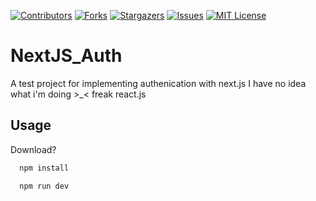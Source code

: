 [![Contributors][contributors-shield]][contributors-url]
[![Forks][forks-shield]][forks-url]
[![Stargazers][stars-shield]][stars-url]
[![Issues][issues-shield]][issues-url]
[![MIT License][license-shield]][license-url]



# NextJS_Auth
A test project for implementing authenication with next.js
I have no idea what i'm doing >_< freak react.js

## Usage

Download?

```bash
  npm install
```

```bash
  npm run dev
```

<!-- MARKDOWN LINKS & IMAGES -->
<!-- https://www.markdownguide.org/basic-syntax/#reference-style-links -->
[contributors-shield]: https://img.shields.io/github/contributors/BrandonHuu/NextJS_Auth.svg?style=for-the-badge
[contributors-url]: https://github.com/BrandonHuu/NextJS_Auth/graphs/contributors
[forks-shield]: https://img.shields.io/github/forks/BrandonHuu/NextJS_Auth.svg?style=for-the-badge
[forks-url]: https://github.com/BrandonHuu/NextJS_Auth/network/members
[stars-shield]: https://img.shields.io/github/stars/BrandonHuu/NextJS_Auth.svg?style=for-the-badge
[stars-url]: https://github.com/BrandonHuu/NextJS_Auth/stargazers
[issues-shield]: https://img.shields.io/github/issues/BrandonHuu/NextJS_Auth.svg?style=for-the-badge
[issues-url]: https://github.com/BrandonHuu/NextJS_Auth//issues
[license-shield]: https://img.shields.io/github/license/BrandonHuu/NextJS_Auth.svg?style=for-the-badge
[license-url]: https://github.com/BrandonHuu/NextJS_Auth/blob/master/LICENSE.txt
